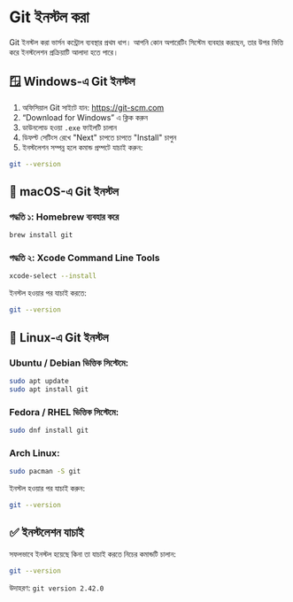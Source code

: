 
# Git ইনস্টল করা

Git ইনস্টল করা ভার্সন কন্ট্রোল ব্যবস্থার প্রথম ধাপ। আপনি কোন অপারেটিং সিস্টেম ব্যবহার করছেন, তার উপর ভিত্তি করে ইনস্টলেশন প্রক্রিয়াটি আলাদা হতে পারে।


## 🪟 Windows-এ Git ইনস্টল

1. অফিসিয়াল Git সাইটে যান: https://git-scm.com
2. “Download for Windows” এ ক্লিক করুন
3. ডাউনলোড হওয়া `.exe` ফাইলটি চালান
4. ডিফল্ট সেটিংস রেখে "Next" চাপতে চাপতে "Install" চাপুন
5. ইনস্টলেশন সম্পন্ন হলে কমান্ড প্রম্পটে যাচাই করুন:

```bash
git --version
```


## 🍎 macOS-এ Git ইনস্টল

### পদ্ধতি ১: Homebrew ব্যবহার করে

```bash
brew install git
```

### পদ্ধতি ২: Xcode Command Line Tools

```bash
xcode-select --install
```

ইনস্টল হওয়ার পর যাচাই করতে:

```bash
git --version
```


## 🐧 Linux-এ Git ইনস্টল

### Ubuntu / Debian ভিত্তিক সিস্টেমে:

```bash
sudo apt update
sudo apt install git
```

### Fedora / RHEL ভিত্তিক সিস্টেমে:

```bash
sudo dnf install git
```

### Arch Linux:

```bash
sudo pacman -S git
```

ইনস্টল হওয়ার পর যাচাই করুন:

```bash
git --version
```


## ✅ ইনস্টলেশন যাচাই

সফলভাবে ইনস্টল হয়েছে কিনা তা যাচাই করতে নিচের কমান্ডটি চালান:

```bash
git --version
```

উদাহরণ: `git version 2.42.0`
